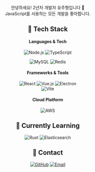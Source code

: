 <p align='center'
>안녕하세요! 2년차 개발자 유주형입니다 🎉  <br />
JavaScript를 사용하는 모든 개발을 좋아합니다. <br />


<h2 align='center'>
🚀 Tech Stack
</h2>

<h4 align='center'>
Languages & Tech
</h4>
<div align='center'>

![Node.js](https://img.shields.io/badge/Node.js-339933?style=for-the-badge&logo=nodedotjs&logoColor=white)
![TypeScript](https://img.shields.io/badge/TypeScript-3178C6?style=for-the-badge&logo=typescript&logoColor=white)  

</div>
<div align='center'>

![MySQL](https://img.shields.io/badge/MySQL-4479A1?style=for-the-badge&logo=mysql&logoColor=white)
![Redis](https://img.shields.io/badge/Redis-DC382D?style=for-the-badge&logo=redis&logoColor=white)

</div>

<h4 align='center'>
Frameworks & Tools
</h4>
<div align='center'>

![React](https://img.shields.io/badge/React-61DAFB?style=for-the-badge&logo=react&logoColor=black)
![Vue.js](https://img.shields.io/badge/Vue.js-4FC08D?style=for-the-badge&logo=vuedotjs&logoColor=white)
![Electron](https://img.shields.io/badge/Electron-47848F?style=for-the-badge&logo=electron&logoColor=white)  
![Vite](https://img.shields.io/badge/Vite-646CFF?style=for-the-badge&logo=vite&logoColor=white)

</div>

<h4 align='center'>
Cloud Platform
</h4>
<div align='center'>

![AWS](https://img.shields.io/badge/Amazon_AWS-232F3E?style=for-the-badge&logo=amazon-aws&logoColor=white)

</div>

<h2 align='center'>
🌱 Currently Learning
</h2>

<div align='center'>

![Rust](https://img.shields.io/badge/Rust-000000?style=for-the-badge&logo=rust&logoColor=white)
![Elasticsearch](https://img.shields.io/badge/Elasticsearch-005571?style=for-the-badge&logo=elasticsearch&logoColor=white)

</div>



<h2 align='center'>
💬 Contact
</h2>
<div align='center'>

[![GitHub](https://img.shields.io/badge/GitHub-181717?style=for-the-badge&logo=github&logoColor=white)](https://github.com/jujoycode)
[![Email](https://img.shields.io/badge/Email-D14836?style=for-the-badge&logo=gmail&logoColor=white)](mailto:jh.b.ryu@gmail.com)  

</div>

